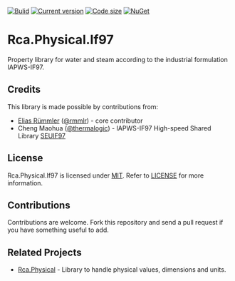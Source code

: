 [![Bulid](https://img.shields.io/appveyor/ci/100prznt/rca-physical-if97.svg?logo=appveyor&style=popout-square)](https://ci.appveyor.com/project/100prznt/rca-physical-if97)   [![Current version](https://img.shields.io/nuget/v/Rca.Physical.If97.svg?logo=nuget&logoColor=%23ef8b00&style=popout-square)](https://www.nuget.org/packages/Rca.Physical.If97/)   [![Code size](https://img.shields.io/github/languages/code-size/100prznt/Rca.Physical.If97.svg?logo=github&style=popout-square)](#)   [![NuGet](https://img.shields.io/nuget/dt/Rca.Physical.If97.svg?logo=nuget&logoColor=%23ef8b00&style=popout-square)](https://www.nuget.org/packages/Rca.Physical.If97/)

# Rca.Physical.If97
 
Property library for water and steam according to the industrial formulation IAPWS-IF97.



## Credits
This library is made possible by contributions from:
* [Elias Rümmler](http://www.100prznt.de) ([@rmmlr](https://github.com/rmmlr)) - core contributor
* Cheng Maohua ([@thermalogic](https://github.com/thermalogic)) - IAPWS-IF97 High-speed Shared Library [SEUIF97](https://github.com/thermalogic/SEUIF97)

## License
Rca.Physical.If97 is licensed under [MIT](http://www.opensource.org/licenses/mit-license.php "Read more about the MIT license form"). Refer to [LICENSE](https://github.com/100prznt/Rca.Physical.If97/blob/master/LICENSE) for more information.

## Contributions
Contributions are welcome. Fork this repository and send a pull request if you have something useful to add.

## Related Projects
* [Rca.Physical](https://github.com/100prznt/Rca.Physical) - Library to handle physical values, dimensions and units.
